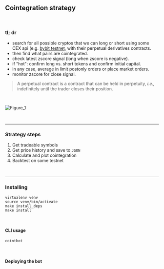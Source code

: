 ## Cointegration strategy

<br>

### tl; dr

* search for all possible cryptos that we can long or short using some CEX api (e.g. [bybit testnet](https://testnet.bybit.com/), with their perpetual derivatives contracts. 
* then find what pairs are cointegrated.
* check latest zscore signal (long when zscore is negative).
* if "hot": confirm long vs. short tokens and confirm initial capital.
* in any case, average in limit postonly orders or place market orders.
* monitor zscore for close signal.


> A perpetual contract is a contract that can be held in perpetuity, *i.e.,* indefinitely until the trader closes their position.

<br>

![Figure_1](https://user-images.githubusercontent.com/1130416/200736166-a8672149-7e49-4522-8cfa-f72f891ca00f.png)



<br>

---
### Strategy steps

1. Get tradeable symbols
2. Get price history and save to `JSON`
3. Calculate and plot cointegration
4. Backtest on some testnet


<br>


---
### Installing

```
virtualenv venv
source venv/bin/activate
make install_deps
make install
```

<br>



#### CLI usage

``` 
cointbot
```

<br>

#### Deploying the bot


<br>
